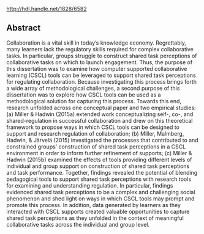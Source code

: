 
http://hdl.handle.net/1828/6582

## Abstract

Collaboration is a vital skill in today’s knowledge economy. Regrettably, many learners lack the regulatory skills required for complex collaborative tasks. In particular, groups struggle to construct shared task perceptions of collaborative tasks on which to launch engagement. Thus, the purpose of this dissertation was to examine how computer supported collaborative learning (CSCL) tools can be leveraged to support shared task perceptions for regulating collaboration. Because investigating this process brings forth a wide array of methodological challenges, a second purpose of this dissertation was to explore how CSCL tools can be used as a methodological solution for capturing this process. Towards this end, research unfolded across one conceptual paper and two empirical studies: (a) Miller & Hadwin (2015a) extended work conceptualizing self-, co-, and shared-regulation in successful collaboration and drew on this theoretical framework to propose ways in which CSCL tools can be designed to support and research regulation of collaboration; (b) Miller, Malmberg, Hadwin, & Järvelä (2015) investigated the processes that contributed to and constrained groups’ construction of shared task perceptions in a CSCL environment in order to inform further refinement of supports; (c) Miller & Hadwin (2015b) examined the effects of tools providing different levels of individual and group support on construction of shared task perceptions and task performance. Together, findings revealed the potential of blending pedagogical tools to support shared task perceptions with research tools for examining and understanding regulation. In particular, findings evidenced shared task perceptions to be a complex and challenging social phenomenon and shed light on ways in which CSCL tools may prompt and promote this process. In addition, data generated by learners as they interacted with CSCL supports created valuable opportunities to capture shared task perceptions as they unfolded in the context of meaningful collaborative tasks across the individual and group level.
